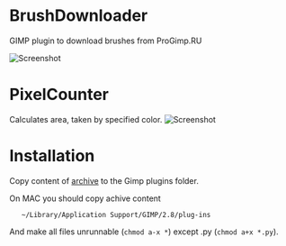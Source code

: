BrushDownloader
===============
GIMP plugin to download brushes from ProGimp.RU

![Screenshot](https://www.zoonman.com/files/images/gimpcloud-plugin.png)

PixelCounter
============
Calculates area, taken by specified color.
![Screenshot](https://www.zoonman.com/files/images/pixels-counter.png)

Installation
============
Copy content of [archive](https://github.com/zoonman/gimp-plugins/archive/master.zip) to the Gimp plugins folder.

On MAC you should copy achive content
    
       ~/Library/Application Support/GIMP/2.8/plug-ins
      
And make all files unrunnable (`chmod a-x *`) except .py (`chmod a+x *.py`).
